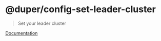 # @duper/config-set-leader-cluster

> Set your leader cluster

[Documentation](https://nylon22.github.io/duper/commands/config-set-leader-cluster/)

